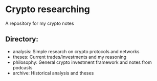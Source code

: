 # Crypto researching
A repository for my crypto notes

## Directory:
- analysis: Simple research on crypto protocols and networks
- theses: Current trades/investments and my reasoning
- philosophy: General crypto investment framework and notes from podcasts
- archive: Historical analysis and theses
